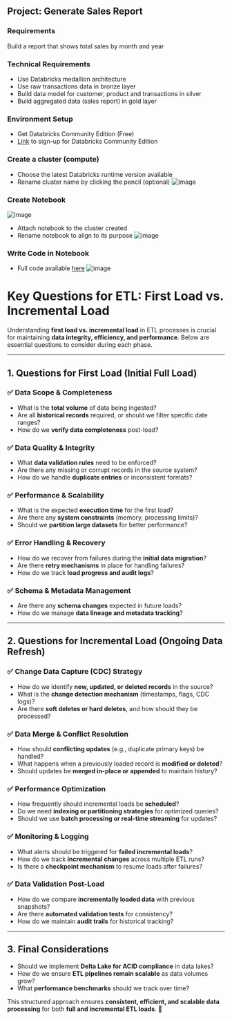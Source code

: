 ## Project: Generate Sales Report
### Requirements
Build a report that shows total sales by month and year
### Technical Requirements
- Use Databricks medallion architecture
- Use raw transactions data in bronze layer
- Build data model for customer, product and transactions in silver
- Build aggregated data (sales report) in gold layer
### Environment Setup
- Get Databricks Community Edition (Free)
- [Link](https://login.databricks.com/?dbx_source=CE&intent=CE_SIGN_UP) to sign-up for Databricks Community Edition
### Create a cluster (compute)
- Choose the latest Databricks runtime version available
- Rename cluster name by clicking the pencil (optional)
![image](https://github.com/user-attachments/assets/3a15c570-c19c-4c95-acac-c6b4d7688c4c)
### Create Notebook
![image](https://github.com/user-attachments/assets/584f870d-baba-4d47-a604-a977a0320025)
- Attach notebook to the cluster created
- Rename notebook to align to its purpose
![image](https://github.com/user-attachments/assets/86b0faaf-0d51-4003-8483-a843d970fe8f)
### Write Code in Notebook
- Full code available [here](https://github.com/realdatabootcamp/Databricks/blob/main/04%20Projects/Sales/generate-sales-report.py)
![image](https://github.com/user-attachments/assets/0d6cfd51-dfd8-4155-9991-203a08cbc934)

# Key Questions for ETL: First Load vs. Incremental Load  

Understanding **first load vs. incremental load** in ETL processes is crucial for maintaining **data integrity, efficiency, and performance**. Below are essential questions to consider during each phase.

---

## 1. Questions for First Load (Initial Full Load)  

### ✅ Data Scope & Completeness  
- What is the **total volume** of data being ingested?  
- Are all **historical records** required, or should we filter specific date ranges?  
- How do we **verify data completeness** post-load?  

### ✅ Data Quality & Integrity  
- What **data validation rules** need to be enforced?  
- Are there any missing or corrupt records in the source system?  
- How do we handle **duplicate entries** or inconsistent formats?  

### ✅ Performance & Scalability  
- What is the expected **execution time** for the first load?  
- Are there any **system constraints** (memory, processing limits)?  
- Should we **partition large datasets** for better performance?  

### ✅ Error Handling & Recovery  
- How do we recover from failures during the **initial data migration**?  
- Are there **retry mechanisms** in place for handling failures?  
- How do we track **load progress and audit logs**?  

### ✅ Schema & Metadata Management  
- Are there any **schema changes** expected in future loads?  
- How do we manage **data lineage and metadata tracking**?  

---

## 2. Questions for Incremental Load (Ongoing Data Refresh)  

### ✅ Change Data Capture (CDC) Strategy  
- How do we identify **new, updated, or deleted records** in the source?  
- What is the **change detection mechanism** (timestamps, flags, CDC logs)?  
- Are there **soft deletes or hard deletes**, and how should they be processed?  

### ✅ Data Merge & Conflict Resolution  
- How should **conflicting updates** (e.g., duplicate primary keys) be handled?  
- What happens when a previously loaded record is **modified or deleted**?  
- Should updates be **merged in-place or appended** to maintain history?  

### ✅ Performance Optimization  
- How frequently should incremental loads be **scheduled**?  
- Do we need **indexing or partitioning strategies** for optimized queries?  
- Should we use **batch processing or real-time streaming** for updates?  

### ✅ Monitoring & Logging  
- What alerts should be triggered for **failed incremental loads**?  
- How do we track **incremental changes** across multiple ETL runs?  
- Is there a **checkpoint mechanism** to resume loads after failures?  

### ✅ Data Validation Post-Load  
- How do we compare **incrementally loaded data** with previous snapshots?  
- Are there **automated validation tests** for consistency?  
- How do we maintain **audit trails** for historical tracking?  

---

## 3. Final Considerations  
- Should we implement **Delta Lake for ACID compliance** in data lakes?  
- How do we ensure **ETL pipelines remain scalable** as data volumes grow?  
- What **performance benchmarks** should we track over time?  

This structured approach ensures **consistent, efficient, and scalable data processing** for both **full and incremental ETL loads**. 🚀  
